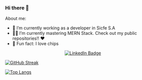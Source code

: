 ### Hi there 👋

About me:
- 💪 I’m currently working as a developer in Sicfe S.A
- 👨‍🎓 I’m currently mastering MERN Stack. Check out my public repositories!! ❤️
- 🌟 Fun fact: I love chips

<div id="badges" align="center">
  <a href="https://www.linkedin.com/in/anthony-pastor/">
  <img src="https://img.shields.io/badge/LinkedIn-blue?style=for-the-badge&logo=linkedin&logoColor=white" alt="LinkedIn Badge"/>
    </a>
  <br>
  <img src="https://komarev.com/ghpvc/?username=AnthonyPastor&style=flat-square&color=blue" alt=""/>
</div>

[![GitHub Streak](http://github-readme-streak-stats.herokuapp.com?user=AnthonyPastor&theme=highcontrast&date_format=M%20j%5B%2C%20Y%5D)](https://git.io/streak-stats)

[![Top Langs](https://github-readme-stats.vercel.app/api/top-langs/?username=AnthonyPastor&layout=compact)](https://github.com/anuraghazra/github-readme-stats)
